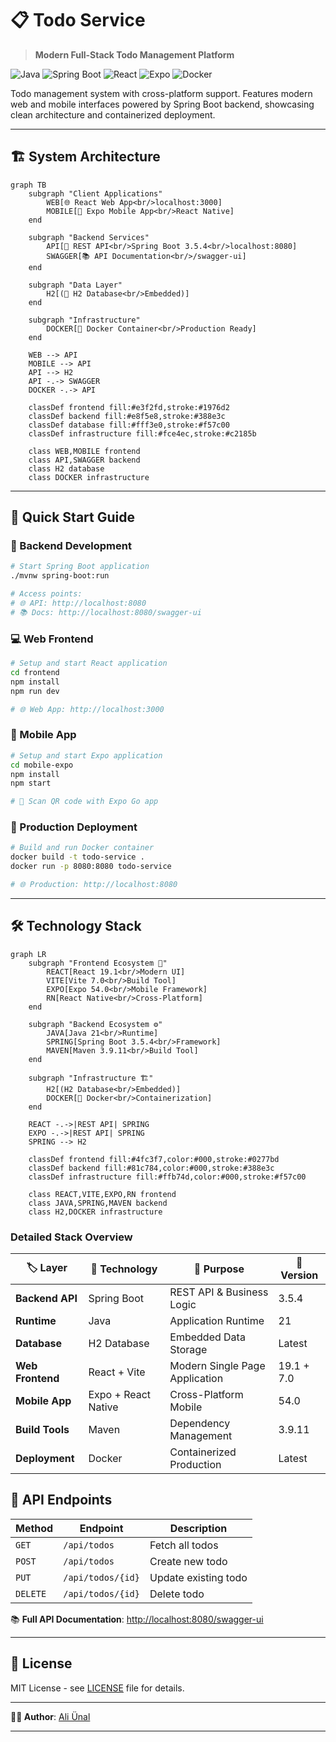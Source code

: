 # 📋 Todo Service

> **Modern Full-Stack Todo Management Platform**

![Java](https://img.shields.io/badge/Java-21-orange) ![Spring Boot](https://img.shields.io/badge/Spring%20Boot-3.5.4-green) ![React](https://img.shields.io/badge/React-19.1-blue) ![Expo](https://img.shields.io/badge/Expo-54.0-black) ![Docker](https://img.shields.io/badge/Docker-Ready-blue)

Todo management system with cross-platform support. Features modern web and mobile interfaces powered by Spring Boot backend, showcasing clean architecture and containerized deployment.

---

## 🏗️ System Architecture

```mermaid
graph TB
    subgraph "Client Applications"
        WEB[🌐 React Web App<br/>localhost:3000]
        MOBILE[📱 Expo Mobile App<br/>React Native]
    end
    
    subgraph "Backend Services"
        API[🔗 REST API<br/>Spring Boot 3.5.4<br/>localhost:8080]
        SWAGGER[📚 API Documentation<br/>/swagger-ui]
    end
    
    subgraph "Data Layer"
        H2[(💾 H2 Database<br/>Embedded)]
    end
    
    subgraph "Infrastructure"
        DOCKER[🐳 Docker Container<br/>Production Ready]
    end
    
    WEB --> API
    MOBILE --> API
    API --> H2
    API -.-> SWAGGER
    DOCKER -.-> API
    
    classDef frontend fill:#e3f2fd,stroke:#1976d2
    classDef backend fill:#e8f5e8,stroke:#388e3c
    classDef database fill:#fff3e0,stroke:#f57c00
    classDef infrastructure fill:#fce4ec,stroke:#c2185b
    
    class WEB,MOBILE frontend
    class API,SWAGGER backend
    class H2 database
    class DOCKER infrastructure
```

---

## 🚀 Quick Start Guide

### **🔧 Backend Development**
```bash
# Start Spring Boot application
./mvnw spring-boot:run

# Access points:
# 🌐 API: http://localhost:8080
# 📚 Docs: http://localhost:8080/swagger-ui
```

### **💻 Web Frontend**
```bash
# Setup and start React application
cd frontend
npm install
npm run dev

# 🌐 Web App: http://localhost:3000
```

### **📱 Mobile App**
```bash
# Setup and start Expo application
cd mobile-expo
npm install
npm start

# 📱 Scan QR code with Expo Go app
```

### **🐳 Production Deployment**
```bash
# Build and run Docker container
docker build -t todo-service .
docker run -p 8080:8080 todo-service

# 🌐 Production: http://localhost:8080
```

---

## 🛠️ Technology Stack

```mermaid
graph LR
    subgraph "Frontend Ecosystem 🎨"
        REACT[React 19.1<br/>Modern UI]
        VITE[Vite 7.0<br/>Build Tool]
        EXPO[Expo 54.0<br/>Mobile Framework]
        RN[React Native<br/>Cross-Platform]
    end
    
    subgraph "Backend Ecosystem ⚙️"
        JAVA[Java 21<br/>Runtime]
        SPRING[Spring Boot 3.5.4<br/>Framework]
        MAVEN[Maven 3.9.11<br/>Build Tool]
    end
    
    subgraph "Infrastructure 🏗️"
        H2[(H2 Database<br/>Embedded)]
        DOCKER[🐳 Docker<br/>Containerization]
    end
    
    REACT -.->|REST API| SPRING
    EXPO -.->|REST API| SPRING
    SPRING --> H2
    
    classDef frontend fill:#4fc3f7,color:#000,stroke:#0277bd
    classDef backend fill:#81c784,color:#000,stroke:#388e3c
    classDef infrastructure fill:#ffb74d,color:#000,stroke:#f57c00
    
    class REACT,VITE,EXPO,RN frontend
    class JAVA,SPRING,MAVEN backend
    class H2,DOCKER infrastructure
```

### **Detailed Stack Overview**

| 🏷️ **Layer** | 🔧 **Technology** | 📝 **Purpose** | 🔗 **Version** |
|---------------|-------------------|----------------|----------------|
| **Backend API** | Spring Boot | REST API & Business Logic | 3.5.4 |
| **Runtime** | Java | Application Runtime | 21 |
| **Database** | H2 Database | Embedded Data Storage | Latest |
| **Web Frontend** | React + Vite | Modern Single Page Application | 19.1 + 7.0 |
| **Mobile App** | Expo + React Native | Cross-Platform Mobile | 54.0 |
| **Build Tools** | Maven | Dependency Management | 3.9.11 |
| **Deployment** | Docker | Containerized Production | Latest |


## 🔗 API Endpoints

| Method | Endpoint | Description |
|--------|----------|-------------|
| `GET` | `/api/todos` | Fetch all todos |
| `POST` | `/api/todos` | Create new todo |
| `PUT` | `/api/todos/{id}` | Update existing todo |
| `DELETE` | `/api/todos/{id}` | Delete todo |

📚 **Full API Documentation**: [http://localhost:8080/swagger-ui](http://localhost:8080/swagger-ui)

---

## 📄 License

MIT License - see [LICENSE](LICENSE) file for details.

---

**👨‍💻 Author**: [Ali Ünal](https://github.com/Ali-Uen)

---
